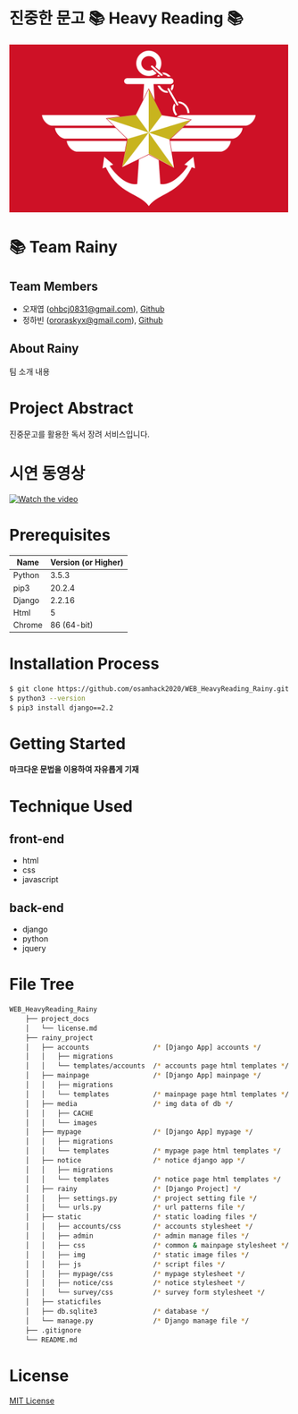 <!-- 팀명 -->
# 진중한 문고 &#128218; Heavy Reading &#128218;
<img src="./project_docs/rok-logo.png" width="500" height="300" />


<!-- 팀 소개 -->
# &#128218; Team Rainy
## Team Members
- 오재엽 (ohbcj0831@gmail.com), [Github](https://github.com/Ohjaeyeop)
- 정하빈 (ororaskyx@gmail.com), [Github](https://github.com/habijung)

## About Rainy
팀 소개 내용


<!-- 프로젝트 설명 -->
# Project Abstract
진중문고를 활용한 독서 장려 서비스입니다.


<!-- 프로젝트 시연 동영상 -->
# 시연 동영상
[![Watch the video](https://img.youtube.com/vi/LjX3eVQdIyk/0.jpg)](https://www.youtube.com/watch?time_continue=117&v=LjX3eVQdIyk)


<!-- 컴퓨터 구성 / 필수 조건 안내 -->
# Prerequisites
Name | Version (or Higher)
---- | -------
Python | 3.5.3
pip3 | 20.2.4
Django | 2.2.16
Html | 5
Chrome | 86 (64-bit)


<!-- 설치 안내 -->
# Installation Process
```bash
$ git clone https://github.com/osamhack2020/WEB_HeavyReading_Rainy.git
$ python3 --version
$ pip3 install django==2.2
```


<!-- 프로젝트 사용법 -->
# Getting Started
**마크다운 문법을 이용하여 자유롭게 기재**


<!-- 기술 스택 -->
# Technique Used
## front-end
- html
- css
- javascript
 
## back-end
 -  django
 -  python
 -  jquery


<!-- 파일 구성 -->
# File Tree
```bash
WEB_HeavyReading_Rainy
    ├── project_docs
    │   └── license.md
    ├── rainy_project
    │   ├── accounts                /* [Django App] accounts */
    │   │   ├── migrations
    │   │   └── templates/accounts  /* accounts page html templates */
    │   ├── mainpage                /* [Django App] mainpage */
    │   │   ├── migrations
    │   │   └── templates           /* mainpage page html templates */
    │   ├── media                   /* img data of db */
    │   │   ├── CACHE
    │   │   └── images
    │   ├── mypage                  /* [Django App] mypage */
    │   │   ├── migrations
    │   │   └── templates           /* mypage page html templates */
    │   ├── notice                  /* notice django app */
    │   │   ├── migrations
    │   │   └── templates           /* notice page html templates */
    │   ├── rainy                   /* [Django Project] */
    │   │   ├── settings.py         /* project setting file */
    │   │   └── urls.py             /* url patterns file */
    │   ├── static                  /* static loading files */
    │   │   ├── accounts/css        /* accounts stylesheet */
    │   │   ├── admin               /* admin manage files */
    │   │   ├── css                 /* common & mainpage stylesheet */
    │   │   ├── img                 /* static image files */
    │   │   ├── js                  /* script files */
    │   │   ├── mypage/css          /* mypage stylesheet */
    │   │   ├── notice/css          /* notice stylesheet */
    │   │   └── survey/css          /* survey form stylesheet */
    │   ├── staticfiles
    │   ├── db.sqlite3              /* database */
    │   └── manage.py               /* Django manage file */
    ├── .gitignore
    └── README.md
```


<!-- 저작권 및 사용권 정보 -->
# License
[MIT License](./LICENSE)